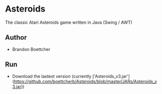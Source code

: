 # Asteroids
The classic Atari Asteroids game written in Java (Swing / AWT)

## Author
- Brandon Boettcher

## Run
- Download the lastest version (currently ['Asteroids_v3.jar'] (https://github.com/boettcherb/Asteroids/blob/master/JARs/Asteroids_v3.jar))
